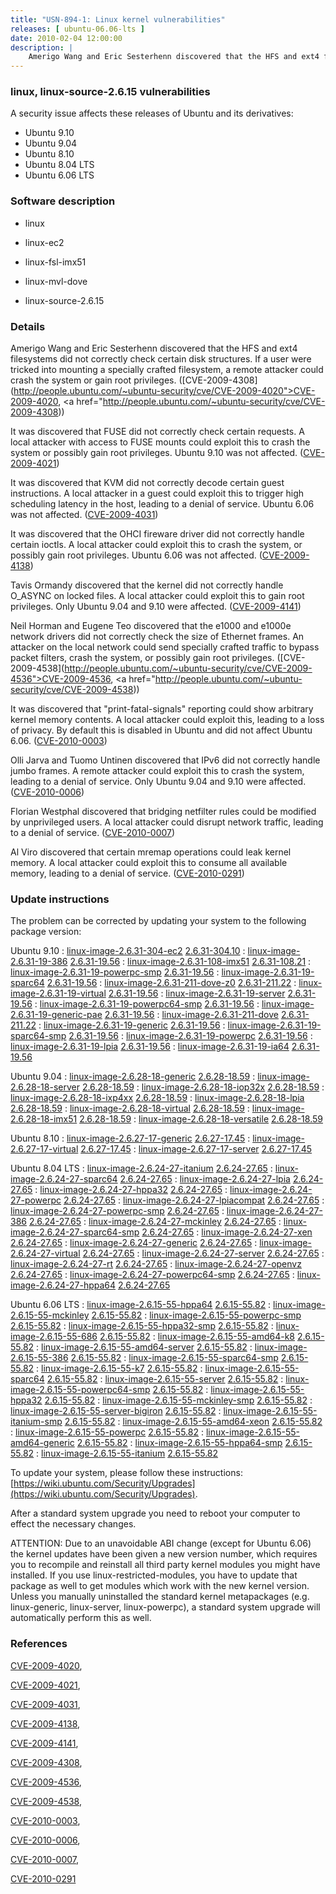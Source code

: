 ```yaml
---
title: "USN-894-1: Linux kernel vulnerabilities"
releases: [ ubuntu-06.06-lts ]
date: 2010-02-04 12:00:00
description: |
    Amerigo Wang and Eric Sesterhenn discovered that the HFS and ext4 filesystems did not correctly check certain disk structures. If a user were tricked into mounting a specially crafted filesystem, a remote attacker could crash the system or gain root privileges. ([CVE-2009-4308](http://people.ubuntu.com/~ubuntu-security/cve/CVE-2009-4020">CVE-2009-4020</a>, <a href="http://people.ubuntu.com/~ubuntu-security/cve/CVE-2009-4308))
--- 
```

 
### linux, linux-source-2.6.15 vulnerabilities

A security issue affects these releases of Ubuntu and its derivatives:

* Ubuntu 9.10
* Ubuntu 9.04
* Ubuntu 8.10
* Ubuntu 8.04 LTS
* Ubuntu 6.06 LTS

### Software description

* linux 

* linux-ec2 

* linux-fsl-imx51 

* linux-mvl-dove 

* linux-source-2.6.15 

### Details

Amerigo Wang and Eric Sesterhenn discovered that the HFS and ext4 filesystems did not correctly check certain disk structures. If a user were tricked into mounting a specially crafted filesystem, a remote attacker could crash the system or gain root privileges. ([CVE-2009-4308](http://people.ubuntu.com/~ubuntu-security/cve/CVE-2009-4020">CVE-2009-4020</a>, <a href="http://people.ubuntu.com/~ubuntu-security/cve/CVE-2009-4308))

It was discovered that FUSE did not correctly check certain requests. A local attacker with access to FUSE mounts could exploit this to crash the system or possibly gain root privileges. Ubuntu 9.10 was not affected. ([CVE-2009-4021](http://people.ubuntu.com/~ubuntu-security/cve/CVE-2009-4021))

It was discovered that KVM did not correctly decode certain guest instructions. A local attacker in a guest could exploit this to trigger high scheduling latency in the host, leading to a denial of service. Ubuntu 6.06 was not affected. ([CVE-2009-4031](http://people.ubuntu.com/~ubuntu-security/cve/CVE-2009-4031))

It was discovered that the OHCI fireware driver did not correctly handle certain ioctls. A local attacker could exploit this to crash the system, or possibly gain root privileges. Ubuntu 6.06 was not affected. ([CVE-2009-4138](http://people.ubuntu.com/~ubuntu-security/cve/CVE-2009-4138))

Tavis Ormandy discovered that the kernel did not correctly handle O_ASYNC on locked files. A local attacker could exploit this to gain root privileges. Only Ubuntu 9.04 and 9.10 were affected. ([CVE-2009-4141](http://people.ubuntu.com/~ubuntu-security/cve/CVE-2009-4141))

Neil Horman and Eugene Teo discovered that the e1000 and e1000e network drivers did not correctly check the size of Ethernet frames. An attacker on the local network could send specially crafted traffic to bypass packet filters, crash the system, or possibly gain root privileges. ([CVE-2009-4538](http://people.ubuntu.com/~ubuntu-security/cve/CVE-2009-4536">CVE-2009-4536</a>, <a href="http://people.ubuntu.com/~ubuntu-security/cve/CVE-2009-4538))

It was discovered that &quot;print-fatal-signals&quot; reporting could show arbitrary kernel memory contents. A local attacker could exploit this, leading to a loss of privacy. By default this is disabled in Ubuntu and did not affect Ubuntu 6.06. ([CVE-2010-0003](http://people.ubuntu.com/~ubuntu-security/cve/CVE-2010-0003))

Olli Jarva and Tuomo Untinen discovered that IPv6 did not correctly handle jumbo frames. A remote attacker could exploit this to crash the system, leading to a denial of service. Only Ubuntu 9.04 and 9.10 were affected. ([CVE-2010-0006](http://people.ubuntu.com/~ubuntu-security/cve/CVE-2010-0006))

Florian Westphal discovered that bridging netfilter rules could be modified by unprivileged users. A local attacker could disrupt network traffic, leading to a denial of service. ([CVE-2010-0007](http://people.ubuntu.com/~ubuntu-security/cve/CVE-2010-0007))

Al Viro discovered that certain mremap operations could leak kernel memory. A local attacker could exploit this to consume all available memory, leading to a denial of service. ([CVE-2010-0291](http://people.ubuntu.com/~ubuntu-security/cve/CVE-2010-0291)) 

### Update instructions

The problem can be corrected by updating your system to the following package version:

Ubuntu 9.10
 : [linux-image-2.6.31-304-ec2](https://launchpad.net/ubuntu/+source/linux-ec2) <span> [2.6.31-304.10](https://launchpad.net/ubuntu/+source/linux-ec2/2.6.31-304.10) </span> 
 : [linux-image-2.6.31-19-386](https://launchpad.net/ubuntu/+source/linux) <span> [2.6.31-19.56](https://launchpad.net/ubuntu/+source/linux/2.6.31-19.56) </span> 
 : [linux-image-2.6.31-108-imx51](https://launchpad.net/ubuntu/+source/linux-fsl-imx51) <span> [2.6.31-108.21](https://launchpad.net/ubuntu/+source/linux-fsl-imx51/2.6.31-108.21) </span> 
 : [linux-image-2.6.31-19-powerpc-smp](https://launchpad.net/ubuntu/+source/linux) <span> [2.6.31-19.56](https://launchpad.net/ubuntu/+source/linux/2.6.31-19.56) </span> 
 : [linux-image-2.6.31-19-sparc64](https://launchpad.net/ubuntu/+source/linux) <span> [2.6.31-19.56](https://launchpad.net/ubuntu/+source/linux/2.6.31-19.56) </span> 
 : [linux-image-2.6.31-211-dove-z0](https://launchpad.net/ubuntu/+source/linux-mvl-dove) <span> [2.6.31-211.22](https://launchpad.net/ubuntu/+source/linux-mvl-dove/2.6.31-211.22) </span> 
 : [linux-image-2.6.31-19-virtual](https://launchpad.net/ubuntu/+source/linux) <span> [2.6.31-19.56](https://launchpad.net/ubuntu/+source/linux/2.6.31-19.56) </span> 
 : [linux-image-2.6.31-19-server](https://launchpad.net/ubuntu/+source/linux) <span> [2.6.31-19.56](https://launchpad.net/ubuntu/+source/linux/2.6.31-19.56) </span> 
 : [linux-image-2.6.31-19-powerpc64-smp](https://launchpad.net/ubuntu/+source/linux) <span> [2.6.31-19.56](https://launchpad.net/ubuntu/+source/linux/2.6.31-19.56) </span> 
 : [linux-image-2.6.31-19-generic-pae](https://launchpad.net/ubuntu/+source/linux) <span> [2.6.31-19.56](https://launchpad.net/ubuntu/+source/linux/2.6.31-19.56) </span> 
 : [linux-image-2.6.31-211-dove](https://launchpad.net/ubuntu/+source/linux-mvl-dove) <span> [2.6.31-211.22](https://launchpad.net/ubuntu/+source/linux-mvl-dove/2.6.31-211.22) </span> 
 : [linux-image-2.6.31-19-generic](https://launchpad.net/ubuntu/+source/linux) <span> [2.6.31-19.56](https://launchpad.net/ubuntu/+source/linux/2.6.31-19.56) </span> 
 : [linux-image-2.6.31-19-sparc64-smp](https://launchpad.net/ubuntu/+source/linux) <span> [2.6.31-19.56](https://launchpad.net/ubuntu/+source/linux/2.6.31-19.56) </span> 
 : [linux-image-2.6.31-19-powerpc](https://launchpad.net/ubuntu/+source/linux) <span> [2.6.31-19.56](https://launchpad.net/ubuntu/+source/linux/2.6.31-19.56) </span> 
 : [linux-image-2.6.31-19-lpia](https://launchpad.net/ubuntu/+source/linux) <span> [2.6.31-19.56](https://launchpad.net/ubuntu/+source/linux/2.6.31-19.56) </span> 
 : [linux-image-2.6.31-19-ia64](https://launchpad.net/ubuntu/+source/linux) <span> [2.6.31-19.56](https://launchpad.net/ubuntu/+source/linux/2.6.31-19.56) </span> 

Ubuntu 9.04
 : [linux-image-2.6.28-18-generic](https://launchpad.net/ubuntu/+source/linux) <span> [2.6.28-18.59](https://launchpad.net/ubuntu/+source/linux/2.6.28-18.59) </span> 
 : [linux-image-2.6.28-18-server](https://launchpad.net/ubuntu/+source/linux) <span> [2.6.28-18.59](https://launchpad.net/ubuntu/+source/linux/2.6.28-18.59) </span> 
 : [linux-image-2.6.28-18-iop32x](https://launchpad.net/ubuntu/+source/linux) <span> [2.6.28-18.59](https://launchpad.net/ubuntu/+source/linux/2.6.28-18.59) </span> 
 : [linux-image-2.6.28-18-ixp4xx](https://launchpad.net/ubuntu/+source/linux) <span> [2.6.28-18.59](https://launchpad.net/ubuntu/+source/linux/2.6.28-18.59) </span> 
 : [linux-image-2.6.28-18-lpia](https://launchpad.net/ubuntu/+source/linux) <span> [2.6.28-18.59](https://launchpad.net/ubuntu/+source/linux/2.6.28-18.59) </span> 
 : [linux-image-2.6.28-18-virtual](https://launchpad.net/ubuntu/+source/linux) <span> [2.6.28-18.59](https://launchpad.net/ubuntu/+source/linux/2.6.28-18.59) </span> 
 : [linux-image-2.6.28-18-imx51](https://launchpad.net/ubuntu/+source/linux) <span> [2.6.28-18.59](https://launchpad.net/ubuntu/+source/linux/2.6.28-18.59) </span> 
 : [linux-image-2.6.28-18-versatile](https://launchpad.net/ubuntu/+source/linux) <span> [2.6.28-18.59](https://launchpad.net/ubuntu/+source/linux/2.6.28-18.59) </span> 

Ubuntu 8.10
 : [linux-image-2.6.27-17-generic](https://launchpad.net/ubuntu/+source/linux) <span> [2.6.27-17.45](https://launchpad.net/ubuntu/+source/linux/2.6.27-17.45) </span> 
 : [linux-image-2.6.27-17-virtual](https://launchpad.net/ubuntu/+source/linux) <span> [2.6.27-17.45](https://launchpad.net/ubuntu/+source/linux/2.6.27-17.45) </span> 
 : [linux-image-2.6.27-17-server](https://launchpad.net/ubuntu/+source/linux) <span> [2.6.27-17.45](https://launchpad.net/ubuntu/+source/linux/2.6.27-17.45) </span> 

Ubuntu 8.04 LTS
 : [linux-image-2.6.24-27-itanium](https://launchpad.net/ubuntu/+source/linux) <span> [2.6.24-27.65](https://launchpad.net/ubuntu/+source/linux/2.6.24-27.65) </span> 
 : [linux-image-2.6.24-27-sparc64](https://launchpad.net/ubuntu/+source/linux) <span> [2.6.24-27.65](https://launchpad.net/ubuntu/+source/linux/2.6.24-27.65) </span> 
 : [linux-image-2.6.24-27-lpia](https://launchpad.net/ubuntu/+source/linux) <span> [2.6.24-27.65](https://launchpad.net/ubuntu/+source/linux/2.6.24-27.65) </span> 
 : [linux-image-2.6.24-27-hppa32](https://launchpad.net/ubuntu/+source/linux) <span> [2.6.24-27.65](https://launchpad.net/ubuntu/+source/linux/2.6.24-27.65) </span> 
 : [linux-image-2.6.24-27-powerpc](https://launchpad.net/ubuntu/+source/linux) <span> [2.6.24-27.65](https://launchpad.net/ubuntu/+source/linux/2.6.24-27.65) </span> 
 : [linux-image-2.6.24-27-lpiacompat](https://launchpad.net/ubuntu/+source/linux) <span> [2.6.24-27.65](https://launchpad.net/ubuntu/+source/linux/2.6.24-27.65) </span> 
 : [linux-image-2.6.24-27-powerpc-smp](https://launchpad.net/ubuntu/+source/linux) <span> [2.6.24-27.65](https://launchpad.net/ubuntu/+source/linux/2.6.24-27.65) </span> 
 : [linux-image-2.6.24-27-386](https://launchpad.net/ubuntu/+source/linux) <span> [2.6.24-27.65](https://launchpad.net/ubuntu/+source/linux/2.6.24-27.65) </span> 
 : [linux-image-2.6.24-27-mckinley](https://launchpad.net/ubuntu/+source/linux) <span> [2.6.24-27.65](https://launchpad.net/ubuntu/+source/linux/2.6.24-27.65) </span> 
 : [linux-image-2.6.24-27-sparc64-smp](https://launchpad.net/ubuntu/+source/linux) <span> [2.6.24-27.65](https://launchpad.net/ubuntu/+source/linux/2.6.24-27.65) </span> 
 : [linux-image-2.6.24-27-xen](https://launchpad.net/ubuntu/+source/linux) <span> [2.6.24-27.65](https://launchpad.net/ubuntu/+source/linux/2.6.24-27.65) </span> 
 : [linux-image-2.6.24-27-generic](https://launchpad.net/ubuntu/+source/linux) <span> [2.6.24-27.65](https://launchpad.net/ubuntu/+source/linux/2.6.24-27.65) </span> 
 : [linux-image-2.6.24-27-virtual](https://launchpad.net/ubuntu/+source/linux) <span> [2.6.24-27.65](https://launchpad.net/ubuntu/+source/linux/2.6.24-27.65) </span> 
 : [linux-image-2.6.24-27-server](https://launchpad.net/ubuntu/+source/linux) <span> [2.6.24-27.65](https://launchpad.net/ubuntu/+source/linux/2.6.24-27.65) </span> 
 : [linux-image-2.6.24-27-rt](https://launchpad.net/ubuntu/+source/linux) <span> [2.6.24-27.65](https://launchpad.net/ubuntu/+source/linux/2.6.24-27.65) </span> 
 : [linux-image-2.6.24-27-openvz](https://launchpad.net/ubuntu/+source/linux) <span> [2.6.24-27.65](https://launchpad.net/ubuntu/+source/linux/2.6.24-27.65) </span> 
 : [linux-image-2.6.24-27-powerpc64-smp](https://launchpad.net/ubuntu/+source/linux) <span> [2.6.24-27.65](https://launchpad.net/ubuntu/+source/linux/2.6.24-27.65) </span> 
 : [linux-image-2.6.24-27-hppa64](https://launchpad.net/ubuntu/+source/linux) <span> [2.6.24-27.65](https://launchpad.net/ubuntu/+source/linux/2.6.24-27.65) </span> 

Ubuntu 6.06 LTS
 : [linux-image-2.6.15-55-hppa64](https://launchpad.net/ubuntu/+source/linux-source-2.6.15) <span> [2.6.15-55.82](https://launchpad.net/ubuntu/+source/linux-source-2.6.15/2.6.15-55.82) </span> 
 : [linux-image-2.6.15-55-mckinley](https://launchpad.net/ubuntu/+source/linux-source-2.6.15) <span> [2.6.15-55.82](https://launchpad.net/ubuntu/+source/linux-source-2.6.15/2.6.15-55.82) </span> 
 : [linux-image-2.6.15-55-powerpc-smp](https://launchpad.net/ubuntu/+source/linux-source-2.6.15) <span> [2.6.15-55.82](https://launchpad.net/ubuntu/+source/linux-source-2.6.15/2.6.15-55.82) </span> 
 : [linux-image-2.6.15-55-hppa32-smp](https://launchpad.net/ubuntu/+source/linux-source-2.6.15) <span> [2.6.15-55.82](https://launchpad.net/ubuntu/+source/linux-source-2.6.15/2.6.15-55.82) </span> 
 : [linux-image-2.6.15-55-686](https://launchpad.net/ubuntu/+source/linux-source-2.6.15) <span> [2.6.15-55.82](https://launchpad.net/ubuntu/+source/linux-source-2.6.15/2.6.15-55.82) </span> 
 : [linux-image-2.6.15-55-amd64-k8](https://launchpad.net/ubuntu/+source/linux-source-2.6.15) <span> [2.6.15-55.82](https://launchpad.net/ubuntu/+source/linux-source-2.6.15/2.6.15-55.82) </span> 
 : [linux-image-2.6.15-55-amd64-server](https://launchpad.net/ubuntu/+source/linux-source-2.6.15) <span> [2.6.15-55.82](https://launchpad.net/ubuntu/+source/linux-source-2.6.15/2.6.15-55.82) </span> 
 : [linux-image-2.6.15-55-386](https://launchpad.net/ubuntu/+source/linux-source-2.6.15) <span> [2.6.15-55.82](https://launchpad.net/ubuntu/+source/linux-source-2.6.15/2.6.15-55.82) </span> 
 : [linux-image-2.6.15-55-sparc64-smp](https://launchpad.net/ubuntu/+source/linux-source-2.6.15) <span> [2.6.15-55.82](https://launchpad.net/ubuntu/+source/linux-source-2.6.15/2.6.15-55.82) </span> 
 : [linux-image-2.6.15-55-k7](https://launchpad.net/ubuntu/+source/linux-source-2.6.15) <span> [2.6.15-55.82](https://launchpad.net/ubuntu/+source/linux-source-2.6.15/2.6.15-55.82) </span> 
 : [linux-image-2.6.15-55-sparc64](https://launchpad.net/ubuntu/+source/linux-source-2.6.15) <span> [2.6.15-55.82](https://launchpad.net/ubuntu/+source/linux-source-2.6.15/2.6.15-55.82) </span> 
 : [linux-image-2.6.15-55-server](https://launchpad.net/ubuntu/+source/linux-source-2.6.15) <span> [2.6.15-55.82](https://launchpad.net/ubuntu/+source/linux-source-2.6.15/2.6.15-55.82) </span> 
 : [linux-image-2.6.15-55-powerpc64-smp](https://launchpad.net/ubuntu/+source/linux-source-2.6.15) <span> [2.6.15-55.82](https://launchpad.net/ubuntu/+source/linux-source-2.6.15/2.6.15-55.82) </span> 
 : [linux-image-2.6.15-55-hppa32](https://launchpad.net/ubuntu/+source/linux-source-2.6.15) <span> [2.6.15-55.82](https://launchpad.net/ubuntu/+source/linux-source-2.6.15/2.6.15-55.82) </span> 
 : [linux-image-2.6.15-55-mckinley-smp](https://launchpad.net/ubuntu/+source/linux-source-2.6.15) <span> [2.6.15-55.82](https://launchpad.net/ubuntu/+source/linux-source-2.6.15/2.6.15-55.82) </span> 
 : [linux-image-2.6.15-55-server-bigiron](https://launchpad.net/ubuntu/+source/linux-source-2.6.15) <span> [2.6.15-55.82](https://launchpad.net/ubuntu/+source/linux-source-2.6.15/2.6.15-55.82) </span> 
 : [linux-image-2.6.15-55-itanium-smp](https://launchpad.net/ubuntu/+source/linux-source-2.6.15) <span> [2.6.15-55.82](https://launchpad.net/ubuntu/+source/linux-source-2.6.15/2.6.15-55.82) </span> 
 : [linux-image-2.6.15-55-amd64-xeon](https://launchpad.net/ubuntu/+source/linux-source-2.6.15) <span> [2.6.15-55.82](https://launchpad.net/ubuntu/+source/linux-source-2.6.15/2.6.15-55.82) </span> 
 : [linux-image-2.6.15-55-powerpc](https://launchpad.net/ubuntu/+source/linux-source-2.6.15) <span> [2.6.15-55.82](https://launchpad.net/ubuntu/+source/linux-source-2.6.15/2.6.15-55.82) </span> 
 : [linux-image-2.6.15-55-amd64-generic](https://launchpad.net/ubuntu/+source/linux-source-2.6.15) <span> [2.6.15-55.82](https://launchpad.net/ubuntu/+source/linux-source-2.6.15/2.6.15-55.82) </span> 
 : [linux-image-2.6.15-55-hppa64-smp](https://launchpad.net/ubuntu/+source/linux-source-2.6.15) <span> [2.6.15-55.82](https://launchpad.net/ubuntu/+source/linux-source-2.6.15/2.6.15-55.82) </span> 
 : [linux-image-2.6.15-55-itanium](https://launchpad.net/ubuntu/+source/linux-source-2.6.15) <span> [2.6.15-55.82](https://launchpad.net/ubuntu/+source/linux-source-2.6.15/2.6.15-55.82) </span> 

To update your system, please follow these instructions: [https://wiki.ubuntu.com/Security/Upgrades](https://wiki.ubuntu.com/Security/Upgrades).

After a standard system upgrade you need to reboot your computer to effect the necessary changes.

ATTENTION: Due to an unavoidable ABI change (except for Ubuntu 6.06) the kernel updates have been given a new version number, which requires you to recompile and reinstall all third party kernel modules you might have installed. If you use linux-restricted-modules, you have to update that package as well to get modules which work with the new kernel version. Unless you manually uninstalled the standard kernel metapackages (e.g. linux-generic, linux-server, linux-powerpc), a standard system upgrade will automatically perform this as well. 

### References

 [CVE-2009-4020](http://people.ubuntu.com/~ubuntu-security/cve/CVE-2009-4020), 

 [CVE-2009-4021](http://people.ubuntu.com/~ubuntu-security/cve/CVE-2009-4021), 

 [CVE-2009-4031](http://people.ubuntu.com/~ubuntu-security/cve/CVE-2009-4031), 

 [CVE-2009-4138](http://people.ubuntu.com/~ubuntu-security/cve/CVE-2009-4138), 

 [CVE-2009-4141](http://people.ubuntu.com/~ubuntu-security/cve/CVE-2009-4141), 

 [CVE-2009-4308](http://people.ubuntu.com/~ubuntu-security/cve/CVE-2009-4308), 

 [CVE-2009-4536](http://people.ubuntu.com/~ubuntu-security/cve/CVE-2009-4536), 

 [CVE-2009-4538](http://people.ubuntu.com/~ubuntu-security/cve/CVE-2009-4538), 

 [CVE-2010-0003](http://people.ubuntu.com/~ubuntu-security/cve/CVE-2010-0003), 

 [CVE-2010-0006](http://people.ubuntu.com/~ubuntu-security/cve/CVE-2010-0006), 

 [CVE-2010-0007](http://people.ubuntu.com/~ubuntu-security/cve/CVE-2010-0007), 

 [CVE-2010-0291](http://people.ubuntu.com/~ubuntu-security/cve/CVE-2010-0291)
 
